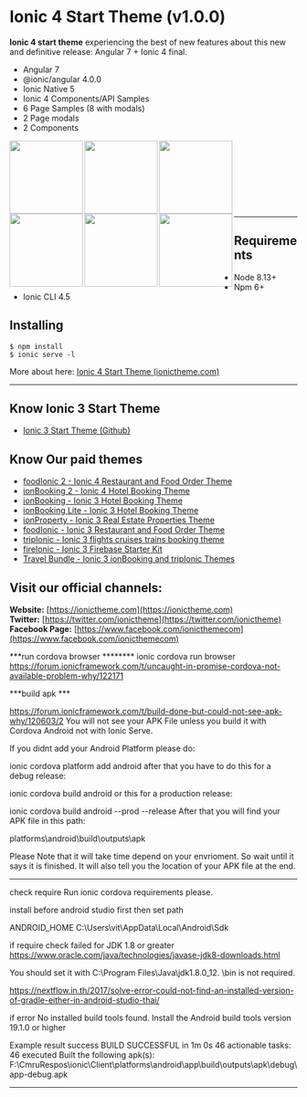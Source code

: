 Ionic 4 Start Theme (v1.0.0)
==========
**Ionic 4 start theme** experiencing the best of new features about this new and definitive release: Angular 7 + Ionic 4 final. 

* Angular 7
* @ionic/angular 4.0.0
* Ionic Native 5
* Ionic 4 Components/API Samples
* 6 Page Samples (8 with modals)
* 2 Page modals
* 2 Components

<img src="https://github.com/ionictheme/ionic4-start-theme/blob/master/src/assets/img/Ionic4_Start_Theme-preview01.png" width="128" align="left"><img src="https://github.com/ionictheme/ionic4-start-theme/blob/master/src/assets/img/Ionic4_Start_Theme-preview02.png" width="128" align="left"><img src="https://github.com/ionictheme/ionic4-start-theme/blob/master/src/assets/img/Ionic4_Start_Theme-preview03.png" width="128" align="left"><img src="https://github.com/ionictheme/ionic4-start-theme/blob/master/src/assets/img/Ionic4_Start_Theme-preview04.png" width="128" align="left"><img src="https://github.com/ionictheme/ionic4-start-theme/blob/master/src/assets/img/Ionic4_Start_Theme-preview05.png" width="128" align="left"><img src="https://github.com/ionictheme/ionic4-start-theme/blob/master/src/assets/img/Ionic4_Start_Theme-preview06.png" width="128" align="left">

<br><br><br><br><br><br><br>

---

Requirements
------------

* Node 8.13+
* Npm 6+
* Ionic CLI 4.5

Installing
------------

```
$ npm install
$ ionic serve -l
```

More about here: [Ionic 4 Start Theme (ionictheme.com)](https://ionictheme.com/ionic4-start-theme-free)

___

## Know Ionic 3 Start Theme

* [Ionic 3 Start Theme (Github)](https://github.com/ionictheme/ionic3-start-theme)

## Know Our paid themes

* [foodIonic 2 - Ionic 4 Restaurant and Food Order Theme](https://ionictheme.com/foodionic2-ionic4-restaurant-food-order-theme)
* [ionBooking 2 - Ionic 4 Hotel Booking Theme](https://ionictheme.com/ionbooking2-ionic4-hotel-booking-theme)
* [ionBooking - Ionic 3 Hotel Booking Theme](https://ionictheme.com/ionbooking-ionic3-hotel-booking-theme)
* [ionBooking Lite - Ionic 3 Hotel Booking Theme](https://ionictheme.com/ionbooking-lite-ionic3-hotel-booking-theme)
* [ionProperty - Ionic 3 Real Estate Properties Theme](https://ionictheme.com/ionproperty-ionic3-realestate-properties-theme)
* [foodIonic - Ionic 3 Restaurant and Food Order Theme](https://ionictheme.com/foodionic-ionic3-restaurant-food-order-theme)
* [tripIonic - Ionic 3 flights cruises trains booking theme](https://ionictheme.com/tripionic-ionic3-flights-cruises-trains-booking-theme)
* [fireIonic - Ionic 3 Firebase Starter Kit](https://ionictheme.com/fireionic-ionic3-firebase-starter-kit)
* [Travel Bundle - Ionic 3 ionBooking and tripIonic Themes](https://ionictheme.com/travelbundle-ionic3-themes)


## Visit our official channels:

**Website:**
[https://ionictheme.com](https://ionictheme.com)
<br>
**Twitter:**
[https://twitter.com/ionictheme](https://twitter.com/ionictheme)
<br>
**Facebook Page:**
[https://www.facebook.com/ionicthemecom](https://www.facebook.com/ionicthemecom)



***run cordova browser ********
ionic cordova run browser
https://forum.ionicframework.com/t/uncaught-in-promise-cordova-not-available-problem-why/122171




***build apk ***

https://forum.ionicframework.com/t/build-done-but-could-not-see-apk-why/120603/2
You will not see your APK File unless you build it with Cordova Android not with Ionic Serve.

If you didnt add your Android Platform please do:

ionic cordova platform add android
after that you have to do this for a debug release:

ionic cordova build android
or this for a production release:

ionic cordova build android --prod --release
After that you will find your APK file in this path:

platforms\android\build\outputs\apk

Please Note that it will take time depend on your envrioment.
So wait until it says it is finished.
It will also tell you the location of your APK file at the end.

****
check require
Run ionic cordova requirements please.

install before
android studio first then set path

ANDROID_HOME
C:\Users\vit\AppData\Local\Android\Sdk

if require check failed for JDK 1.8 or greater
https://www.oracle.com/java/technologies/javase-jdk8-downloads.html

You should set it with C:\Program Files\Java\jdk1.8.0_12.
\bin is not required.

https://nextflow.in.th/2017/solve-error-could-not-find-an-installed-version-of-gradle-either-in-android-studio-thai/

if error
No installed build tools found. Install the Android build tools version 19.1.0 or higher

Example result success
BUILD SUCCESSFUL in 1m 0s
46 actionable tasks: 46 executed
Built the following apk(s):
        F:\CmruRespos\ionic\Client\platforms\android\app\build\outputs\apk\debug\app-debug.apk


****

